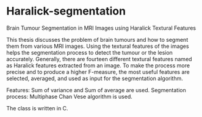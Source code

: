 # Haralick-segmentation
Brain Tumour Segmentation in MRI Images using Haralick Textural Features

This thesis discusses the problem of brain tumours and how to segment them from various MRI images. Using the textural features of the images helps the segmentation process to detect the tumour or the lesion accurately. Generally, there are fourteen different textural features named as Haralick features extracted from an image. To make the process more precise and to produce a higher F-measure, the most useful features are selected, averaged, and used as input for the segmentation algorithm.

Features: Sum of variance and Sum of average are used.
Segmentation process: Multiphase Chan Vese algorithm is used.

The class is written in C.

